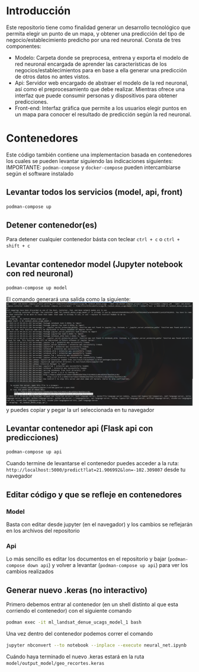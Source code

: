 # Introducción
Este repositorio tiene como finalidad generar un desarrollo tecnológico que permita elegir un punto de un mapa, y obtener una predicción del tipo de negocio/establecimiento predicho por una red neuronal.
Consta de tres componentes:
- Modelo: Carpeta donde se preprocesa, entrena y exporta el modelo de red neuronal encargada de aprender las características de los negocios/establecimientos para en base a ella generar una predicción de otros datos no antes vistos.
- Api: Servidor web encargado de abstraer el modelo de la red neuronal, así como el preprocesamiento que debe realizar. Mientras ofrece una interfaz que puede consumir personas y dispositivos para obtener predicciones.
- Front-end: Interfaz gráfica que permite a los usuarios elegir puntos en un mapa para conocer el resultado de predicción según la red neuronal.


# Contenedores
Este código también contiene una implementacion basada en contenedores los cuales se pueden levantar siguiendo las indicaciones siguientes:
IMPORTANTE: `podman-compose` y `docker-compose` pueden intercambiarse según el software instalado

## Levantar todos los servicios (model, api, front)
```bash
podman-compose up
```

## Detener contenedor(es)
Para detener cualquier contenedor básta con teclear `ctrl + c` o `ctrl + shift + c` 

## Levantar contenedor model (Jupyter notebook con red neuronal)
```bash
podman-compose up model
```
El comando generará una salida como la siguiente:
![podman-compose up model outut](./container-model.png "podman-compose up model output")
y puedes copiar y pegar la url seleccionada en tu navegador

## Levantar contenedor api (Flask api con predicciones)
```bash
podman-compose up api
```
Cuando termine de levantarse el contenedor puedes acceder a la ruta:
`http://localhost:5000/predict?lat=21.906992&lon=-102.309807`
desde tu navegador

## Editar código y que se refleje en contenedores
### Model
Basta con editar desde jupyter (en el navegador) y los cambios se reflejarán en los archivos del repositorio

### Api
Lo más sencillo es editar los documentos en el repositorio y bajar (`podman-compose down api`) y volver a levantar (`podman-compose up api`) para ver los cambios realizados

## Generar nuevo .keras (no interactivo)
Primero debemos entrar al contenedor (en un shell distinto al que esta corriendo el contenedor) con el siguiente comando
```bash
podman exec -it ml_landsat_denue_ucags_model_1 bash
```
Una vez dentro del contenedor podemos correr el comando
```bash
jupyter nbconvert --to notebook --inplace --execute neural_net.ipynb
```
Cuándo haya terminado el nuevo .keras estará en la ruta `model/output_model/geo_recortes.keras`

